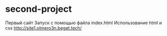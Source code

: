 # second-project
Первый сайт
Запуск с помощью файла index.html
Использование html и css
http://site1.olmero3n.beget.tech/

